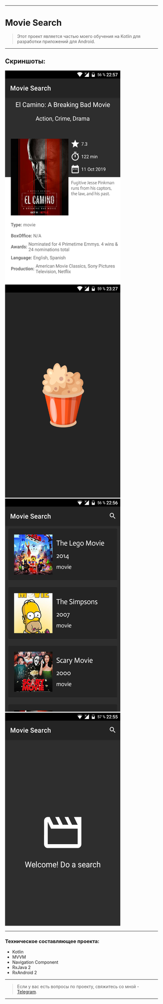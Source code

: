 ____

# Movie Search

> Этот проект является частью моего обучения на Kotlin для разработки приложений для Android.

____

## Скриншоты:

<img src="pictures/device_screen_3.png" width="380" height="700" alt="lorem"> <img src="pictures/device_screen_4.png" width="380" height="700" alt="lorem">  <img src="pictures/device_screen_2.png" width="380" height="700" alt="lorem"> <img src="pictures/device_screen_1.png" width="380" height="700" alt="lorem">

____


### Техническое составляющее проекта:

- Kotlin
- MVVM
- Navigation Component
- RxJava 2
- RxAndroid 2

____

> Если у вас есть вопросы по проекту, свяжитесь со мной - [Telegram](https://t.me/zurbaevi). 

___
